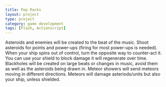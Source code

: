 ```yaml
---
title: Pop Rocks
layout: project
type: project
category: game development
tags: [Flash, Actionscript]
---
```

Asteroids and enemies will be created to the beat of the music. Shoot asteroids for points and
power-ups (firing for most power-ups is needed). When your ship spins out of control, turn the
opposite way to counter-act it. You can use your shield to block damage it will regenerate over
time. Blackholes will be created on large beats or changes in music, avoid them as well as the
asteroids being drawn in. Meteor showers will send meteors moving in different directions. Meteors
will damage asteriods/units but also your ship, unless shielded.
